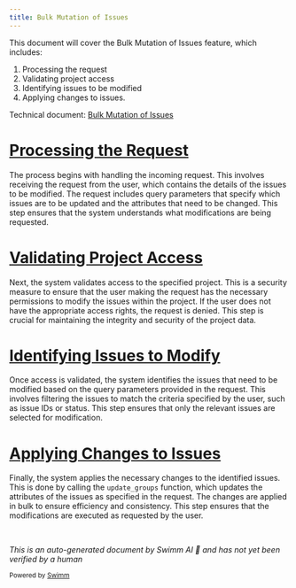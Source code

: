 ```yaml
---
title: Bulk Mutation of Issues
---
```

This document will cover the Bulk Mutation of Issues feature, which includes:

1. Processing the request
2. Validating project access
3. Identifying issues to be modified
4. Applying changes to issues.

Technical document: <SwmLink doc-title="Bulk Mutation of Issues">[Bulk Mutation of Issues](/.swm/bulk-mutation-of-issues.f6jjyg87.sw.md)</SwmLink>

# [Processing the Request](https://app.swimm.io/repos/Z2l0aHViJTNBJTNBc2VudHJ5LWRlbW8tMSUzQSUzQVN3aW1tLURlbW8=/docs/f6jjyg87#handling-bulk-mutation-of-issues)

The process begins with handling the incoming request. This involves receiving the request from the user, which contains the details of the issues to be modified. The request includes query parameters that specify which issues are to be updated and the attributes that need to be changed. This step ensures that the system understands what modifications are being requested.

# [Validating Project Access](https://app.swimm.io/repos/Z2l0aHViJTNBJTNBc2VudHJ5LWRlbW8tMSUzQSUzQVN3aW1tLURlbW8=/docs/f6jjyg87#handling-bulk-mutation-of-issues)

Next, the system validates access to the specified project. This is a security measure to ensure that the user making the request has the necessary permissions to modify the issues within the project. If the user does not have the appropriate access rights, the request is denied. This step is crucial for maintaining the integrity and security of the project data.

# [Identifying Issues to Modify](https://app.swimm.io/repos/Z2l0aHViJTNBJTNBc2VudHJ5LWRlbW8tMSUzQSUzQVN3aW1tLURlbW8=/docs/f6jjyg87#handling-bulk-mutation-of-issues)

Once access is validated, the system identifies the issues that need to be modified based on the query parameters provided in the request. This involves filtering the issues to match the criteria specified by the user, such as issue IDs or status. This step ensures that only the relevant issues are selected for modification.

# [Applying Changes to Issues](https://app.swimm.io/repos/Z2l0aHViJTNBJTNBc2VudHJ5LWRlbW8tMSUzQSUzQVN3aW1tLURlbW8=/docs/f6jjyg87#updating-group-data)

Finally, the system applies the necessary changes to the identified issues. This is done by calling the `update_groups` function, which updates the attributes of the issues as specified in the request. The changes are applied in bulk to ensure efficiency and consistency. This step ensures that the modifications are executed as requested by the user.

&nbsp;

*This is an auto-generated document by Swimm AI 🌊 and has not yet been verified by a human*

<SwmMeta version="3.0.0" repo-id="Z2l0aHViJTNBJTNBc2VudHJ5LWRlbW8tMSUzQSUzQVN3aW1tLURlbW8=" repo-name="sentry-demo-1" doc-type="product-flows"><sup>Powered by [Swimm](/)</sup></SwmMeta>
